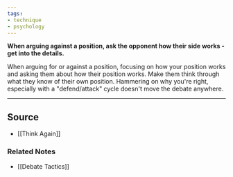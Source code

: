 ```yaml
---
tags:
- technique
- psychology
---
```

**When arguing against a position, ask the opponent how their side works - get into the details.**

When arguing for or against a position, focusing on how your position works and asking them about how their position works. Make them think through what they know of their own position. Hammering on why you're right, especially with a "defend/attack" cycle doesn't move the debate anywhere.

---

## Source
- [[Think Again]]

### Related Notes
- [[Debate Tactics]]